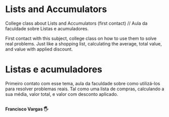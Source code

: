 # Lists and Accumulators
College class about Lists and Accumulators (first contact) // Aula da faculdade sobre Listas e acumuladores.

First contact with this subject, college class on how to use them to solve real problems. Just like a shopping list, calculating the average, total value, and value with applied discount.

##

# Listas e acumuladores

Primeiro contato com esse tema, aula da faculdade sobre como utilizá-los para resolver problemas reais. Tal como uma lista de compras, calculando a sua média,
valor total, e valor com desconto aplicado.

##

<h4>Francisco Vargas 🖐</h4>
